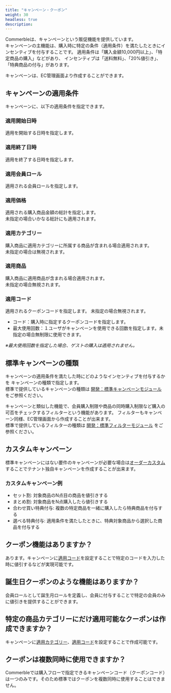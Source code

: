 ```yaml
---
title: "キャンペーン・クーポン"
weight: 30
headless: true
description: 
---
```


Commerbleは、キャンペーンという販促機能を提供しています。  
キャンペーンの主機能は、購入時に特定の条件（適用条件）を満たしたときにインセンティブを付与することです。
適用条件は「購入金額10,000円以上」、「特定商品の購入」などがあり、
インセンティブは「送料無料」、「20%値引き」、「特典商品の付与」があります。

キャンペーンは、EC管理画面より作成することができます。

## キャンペーンの適用条件
キャンペーンに、以下の適用条件を指定できます。

### 適用開始日時
適用を開始する日時を指定します。

### 適用終了日時
適用を終了する日時を指定します。

### 適用会員ロール
適用される会員ロールを指定します。

### 適用価格
適用される購入商品金額の総計を指定します。  
未指定の場合いかなる総計にも適用されます。

### 適用カテゴリー
購入商品に適用カテゴリーに所属する商品が含まれる場合適用されます。  
未指定の場合は無視されます。

### 適用商品
購入商品に適用商品が含まれる場合適用されます。  
未指定の場合無視されます。

### 適用コード
適用されるクーポンコードを指定します。
未指定の場合無視されます。
- コード：購入時に指定するクーポンコードを指定します。
- 最大使用回数：１ユーザがキャンペーンを使用できる回数を指定します。未指定の場合無制限に使用できます。

*※最大使用回数を指定した場合、ゲストの購入は適用されません。*

## 標準キャンペーンの種類
キャンペーンの適用条件を満たした時にどのようなインセンティブを付与するかを
キャンペーンの種類で指定します。  
標準で提供しているキャンペーンの種類は [開発：標準キャンペーンモジュール](../development/campaign#標準キャンペーンモジュール) をご参照ください。

キャンペーンと類似した機能で、会員購入制限や商品の同時購入制限など購入の可否をチェックするフィルターという機能があります。
フィルターもキャンペーン同様、EC管理画面から作成することが出来ます。  
標準で提供しているフィルターの種類は [開発：標準フィルターモジュール](../development/campaign#標準フィルターモジュール) をご参照ください。

## カスタムキャンペーン
標準キャンペーンにはない要件のキャンペーンが必要な場合は[オーダーカスタム](../features/customization/#オーダーカスタム)することでテナント独自キャンペーンを作成することが出来ます。  

### カスタムキャンペーン例  
- セット割: 対象商品のN点目の商品を値引きする
- まとめ割: 対象商品をN点購入したら値引きする
- 合わせ買い特典付与: 複数の特定商品を一緒に購入したら特典商品を付与する
- 選べる特典付与: 適用条件を満たしたときに、特典対象商品から選択した商品を付与する

## クーポン機能はありますか？
あります。キャンペーンに[適用コード](campaign#適用コード)を設定することで特定のコードを入力した時に値引するなどが実現可能です。

## 誕生日クーポンのような機能はありますか？
会員ロールとして誕生月ロールを定義し、会員に付与することで特定の会員のみに値引きを提供することができます。

## 特定の商品カテゴリーにだけ適用可能なクーポンは作成できますか？
キャンペーンに[適用カテゴリー](campaign#適用カテゴリー)、[適用コード](campaign#適用コード)を設定することで作成可能です。

## クーポンは複数同時に使用できますか？
Commerbleでは購入フローで指定できるキャンペーンコード（クーポンコード）は一つのみです。そのため標準ではクーポンを複数同時に使用することはできません。

